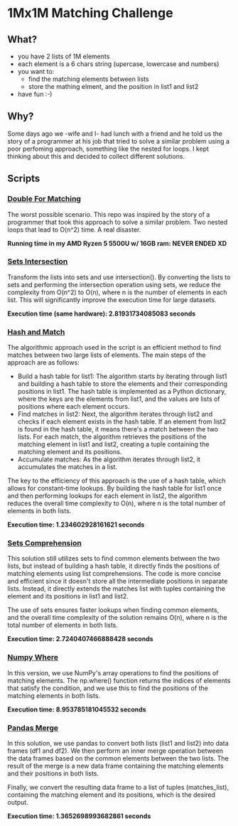 # 1Mx1M Matching Challenge

## What?

* you have 2 lists of 1M elements
* each element is a 6 chars string (upercase, lowercase and numbers)
* you want to: 
    * find the matching elements between lists
    * store the mathing elment, and the position in list1 and list2
* have fun :-)

## Why?

Some days ago we -wife and I- had lunch with a friend and he told us the story of a programmer at his job that tried to solve a similar problem using a poor perfoming approach, something like the nested for loops. I kept thinking about this and decided to collect different solutions. 

## Scripts

### [Double For Matching](https://github.com/huolter/1Mx1M-matching/blob/main/double_for_matching.py)
The worst possible scenario. This repo was inspired by the story of a programmer that took this approach to solve a similar problem. 
Two nested loops that lead to O(n^2) time. A real disaster. 

**Running time in my AMD Ryzen 5 5500U w/ 16GB ram: NEVER ENDED XD**

### [Sets Intersection](https://github.com/huolter/1Mx1M-matching/blob/main/sets_intersection.py)
Transform the lists into sets and use intersection(). By converting the lists to sets and performing the intersection operation using sets, we reduce the complexity from O(n^2) to O(n), where n is the number of elements in each list. This will significantly improve the execution time for large datasets.

**Execution time (same hardware): 2.81931734085083 seconds**


### [Hash and Match](https://github.com/huolter/1Mx1M-matching/blob/main/hash_and_match.py)

The algorithmic approach used in the script is an efficient method to find matches between two large lists of elements. The main steps of the approach are as follows:

* Build a hash table for list1: The algorithm starts by iterating through list1 and building a hash table to store the elements and their corresponding positions in list1. The hash table is implemented as a Python dictionary, where the keys are the elements from list1, and the values are lists of positions where each element occurs.
* Find matches in list2: Next, the algorithm iterates through list2 and checks if each element exists in the hash table. If an element from list2 is found in the hash table, it means there's a match between the two lists. For each match, the algorithm retrieves the positions of the matching element in list1 and list2, creating a tuple containing the matching element and its positions.
* Accumulate matches: As the algorithm iterates through list2, it accumulates the matches in a list.

The key to the efficiency of this approach is the use of a hash table, which allows for constant-time lookups. By building the hash table for list1 once and then performing lookups for each element in list2, the algorithm reduces the overall time complexity to O(n), where n is the total number of elements in both lists.

**Execution time: 1.234602928161621 seconds**

### [Sets Comprehension](https://github.com/huolter/1Mx1M-matching/blob/main/sets_comprehension.py)

This solution still utilizes sets to find common elements between the two lists, but instead of building a hash table, it directly finds the positions of matching elements using list comprehensions. The code is more concise and efficient since it doesn't store all the intermediate positions in separate lists. Instead, it directly extends the matches list with tuples containing the element and its positions in list1 and list2.

The use of sets ensures faster lookups when finding common elements, and the overall time complexity of the solution remains O(n), where n is the total number of elements in both lists.

**Execution time: 2.7240407466888428 seconds**

### [Numpy Where](https://github.com/huolter/1Mx1M-matching/blob/main/numpy_where.py)

In this version, we use NumPy's array operations to find the positions of matching elements. The np.where() function returns the indices of elements that satisfy the condition, and we use this to find the positions of the matching elements in both lists.

**Execution time: 8.953785181045532 seconds**

### [Pandas Merge](https://github.com/huolter/1Mx1M-matching/blob/main/pandas_merge.py)

In this solution, we use pandas to convert both lists (list1 and list2) into data frames (df1 and df2). We then perform an inner merge operation between the data frames based on the common elements between the two lists. The result of the merge is a new data frame containing the matching elements and their positions in both lists.

Finally, we convert the resulting data frame to a list of tuples (matches_list), containing the matching element and its positions, which is the desired output.

**Execution time: 1.3652698993682861 seconds**
